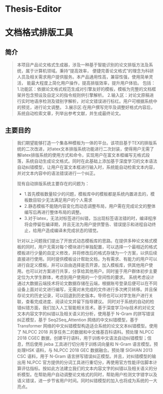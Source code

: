 # Thesis-Editor
# 文档格式排版工具
## 简介
> 本项目产品论文格式生成器，涉及一种基于智能识别的论文排版方法及系统，属于计算机领域。秉持“提高效率，
> 便捷完善论文格式”的理念为科研人员及相关需求用户提供服务。本产品通用性高，兼容性强，使用简单灵活，
> 能最大程度上简化用户操作，提高排版效率，提升用户体验。
> 包括：1.功能区：依据论文格式规范生成对引擎友好的模板，模板为完整的文档框架并包含预设及自定义的指令规则供引擎解析。
> 2.输入区：对论文原稿进行实时地语序检测及错别字解析，对论文错误进行标红。用户可根据系统中的预览，进行论文调整。
> 3.展示区:在用户撰写完毕及调整好格式内容后，系统自动检索文章，列举出参考文献，并生成最终论文。

## 主要目的
> 我们期望能够打造一个集各种模板为一体的平台。该项目基于ΤΕΧ的排版系统的二次改进，对latex文本排版系统功能进行二次封装，使得用户无需了解latex排版系统的使用方式和命令，实现用户在富文本框编写无格式段落，系统自动生成论文格式。同时在此基础上添加基于深度学习的文本语法自动纠错模型，让用户在富文本框进行输入时，系统能自动检索文本内容，并对文本内容中的语法错误进行一个纠正。
> 
> 现有自动排版系统主要存在的问题为：
>  - 1.首先模板数量较少的问题，模板库中的模板都是系统内置进去的，模板数目较少无法满足用户的个人需求
>  - 2.静态模板不能随内容变化而动态调整布局，用户需在完成论文的整体编写后再进行整体布局的调整。
>  - 3.对于latex，无法对标签进行纠错，当出现标签语法错的时，编译程序将会停留在编译期，并且无法为用户提供警告、错误提示和进程自动终止，给用户造成编译未完成状态的错觉。
>
> 针对以上问题我们提出了开放式动态模板库的思路。在提供多种论文格式模板的同时，用户无需对每个模块进行单独配置，可以选择一个最相近的格式模板进行少量的自定义修改，并将修改后的格式存储为一个方案，以供后续直接进行使用。同时提供模板设计帮助文档，为有需求、有能力的用户可以进行自定义模板，并可以自由选择是否开源，加入模板库，供其他用户使用。也可以对方案进行共享，分享给其他用户。同时鉴于用户群体初步主要定位为大学生群体，考虑到用户使用的一个空间性的要求。
系统考虑设计通过大数据云端技术将论文数据存储在云端，根据账号登录后便可以在不同设备上面对论文进行编写，无需对未完成的文件进行多次拷贝转移。并且保存论文的历史记录，可以回退到历史版本。导师也可以对学生账户进行关联，查看完成进度、阅读论文并留下指导建议。
同时对于系统的自动的检错纠错方面，我们加入人工智能相关技术。基于深度学习nlp技术的对论文文本内容文字的纠错以及相关语义的分析，使用基于 N-Gram 的拼写错误纠正模型，基于 Seq2Seq_Attention 网络的中文纠错模型，基于 Transformer 网络的中文纠错模型构造适合系统的论文文本纠错模型。使用了 NLPCC 2018 共享任务二的数据和中文维基百科语料。预处理 NLPCC 2018 CGEC 数据，创建平行语料，用于训练中文语法自动纠错模型；信息，然后使用 jieba 工具进行切分用于训练词向量和 N-Gram 语言模型。预处理HSK 语料，与 NLPCC 2018 GEC 数据融合。预处理 SIGHAN 2013 CSC 语料，用于 N-Gram 语言拼写错误纠正模型。并且，对纠错模型的输出用 NLPCC 官方提供的分词工具进行重切分，再使用官方性能评估脚本计算评估指标。按如此方法建立我们的文本内容文字的纠错以及相关语义的分析模型。在帮助用户自动调整论文格式的同时，帮助用户检测文字错字以及语义错误，进一步节省用户时间。同时纠错模型的加入也将成为系统的一大亮点。
